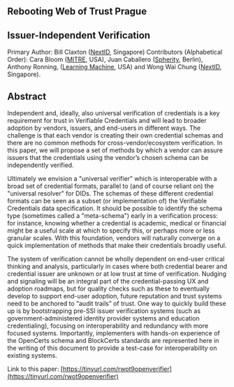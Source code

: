 ## Rebooting Web of Trust Prague

## Issuer-Independent Verification

Primary Author: Bill Claxton ([NextID](http://nextid.com/), Singapore)
Contributors (Alphabetical Order): Cara Bloom ([MITRE](https://www.mitre.org), USA), Juan Caballero ([Spherity](mailto:juan.caballero@spherity.com), Berlin), Anthony Ronning, ([Learning Machine](https://www.learningmachine.com/), USA) and Wong Wai Chung ([NextID](http://nextid.com/), Singapore).

## Abstract

Independent and, ideally, also universal verification of credentials is a key requirement for trust in Verifiable Credentials and will lead to broader adoption by vendors, issuers, and end-users in different ways.  The challenge is that each vendor is creating their own credential schemas and there are no common methods for cross-vendor/ecosystem verification.  In this paper, we will propose a set of methods by which a vendor can assure issuers that the credentials using the vendor’s chosen schema can be independently verified. 

Ultimately we envision a "universal verifier" which is interoperable with a broad set of credential formats, parallel to (and of course reliant on) the "universal resolver" for DIDs.  The schemas of these different credential formats can be seen as a subset (or implementation of) the Verifiable Credentials data specification.  It should be possible to identify the schema type (sometimes called a "meta-schema") early in a verification process: for instance, knowing whether a credential is academic, medical or financial might be a useful scale at which to specify this, or perhaps more or less granular scales.  With this foundation, vendors will naturally converge on a quick implementation of methods that make their credentials broadly useful.

The system of verification cannot be wholly dependent on end-user critical thinking and analysis, particularly in cases where both credential bearer and credential issuer are unknown or at low trust at time of verification. Nudging and signaling will be an integral part of the credential-passing UX and adoption roadmaps, but for quality checks such as these to eventually develop to support end-user adoption, future reputation and trust systems need to be anchored to “audit trails” of trust.  One way to quickly build these up is by bootstrapping pre-SSI issuer verification systems (such as government-administered identity provider systems and education credentialing), focusing on interoperability and redundancy with more focused systems.  Importantly, implementers with hands-on experience of the OpenCerts schema and BlockCerts standards are represented here in the writing of this document to provide a test-case for interoperability on existing systems.

Link to this paper: [https://tinyurl.com/rwot9openverifier](https://tinyurl.com/rwot9openverifier)
